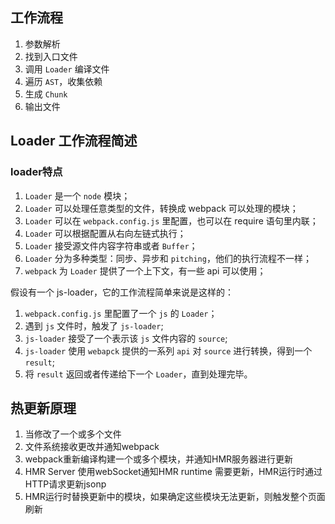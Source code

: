 ## 工作流程
1. 参数解析
2. 找到入口文件
3. 调用 `Loader` 编译文件
3. 遍历 `AST`，收集依赖
4. 生成 `Chunk`
6. 输出文件

## Loader 工作流程简述

### loader特点
1. `Loader` 是一个 `node` 模块；
2. `Loader` 可以处理任意类型的文件，转换成 webpack 可以处理的模块；
3. `Loader` 可以在 `webpack.config.js` 里配置，也可以在 require 语句里内联；
4. `Loader` 可以根据配置从右向左链式执行；
5. `Loader` 接受源文件内容字符串或者 `Buffer`；
6. `Loader` 分为多种类型：同步、异步和 `pitching`，他们的执行流程不一样；
7. `webpack` 为 `Loader` 提供了一个上下文，有一些 api 可以使用；

假设有一个 js-loader，它的工作流程简单来说是这样的：

1. `webpack.config.js` 里配置了一个 `js` 的 `Loader`；
2. 遇到 `js` 文件时，触发了 `js-loader`;
3. `js-loader` 接受了一个表示该 `js` 文件内容的 `source`;
4. `js-loader` 使用 `webapck` 提供的一系列 `api` 对 `source` 进行转换，得到一个 `result`;
5. 将 `result` 返回或者传递给下一个 `Loader`，直到处理完毕。

## 热更新原理
1. 当修改了一个或多个文件
2. 文件系统接收更改并通知webpack
3. webpack重新编译构建一个或多个模块，并通知HMR服务器进行更新
4. HMR Server 使用webSocket通知HMR runtime 需要更新，HMR运行时通过HTTP请求更新jsonp
5. HMR运行时替换更新中的模块，如果确定这些模块无法更新，则触发整个页面刷新